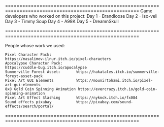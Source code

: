 
=====================================================================================================
Game developers who worked on this project:
	Day 1 - Brandloose
	Day 2 - Iso-veli
	Day 3 - Timmy Soup
	Day 4 - A98K
	Day 5 - DreamnSkull

=====================================================================================================

People whose work we used:


	Pixel Character Pack: 			
	https://masalimov-ilnur.itch.io/pixel-characters
	Apocalypse Character Pack: 		
	https://cuddle-bug.itch.io/apocalypse
	Summerville Forest Asset: 		https://hakatales.itch.io/summerville-forest-asset-pack
	Pixel Art GUI Elements 			https://mounirtohami.itch.io/pixel-art-gui-elements
	8x8 Gold Coin Spinning Animation https://evercrazy.itch.io/gold-coin-spinning-animation
	Pixel Art Effect Slashing		https://nyknck.itch.io/fx084
	Sound effects pixabay			https://pixabay.com/sound-effects/search/portal/

=====================================================================================================
